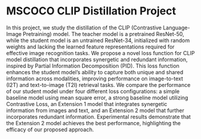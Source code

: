 # MSCOCO CLIP Distillation Project

In this project, we study the distillation of the CLIP (Contrastive Language-Image Pretraining) model. The teacher model is a pretrained ResNet-50, while the student model is an untrained ResNet-34, initialized with random weights and lacking the learned feature representations required for effective image recognition tasks. We propose a novel loss function for CLIP model distillation that incorporates synergetic and redundant information, inspired by Partial Information Decomposition (PID). This loss function enhances the student model’s ability to capture both unique and shared information across modalities, improving performance on image-to-text (I2T) and text-to-image (T2I) retrieval tasks. We compare the performance of our student model under four different loss configurations: a simple baseline model using mean square error, a strong baseline model utilizing Contrastive Loss, an Extension 1 model that integrates synergetic information from images and text, and an Extension 2 model that further incorporates redundant information. Experimental results demonstrate that the Extension 2 model achieves the best performance, highlighting the efficacy of our proposed approach.
